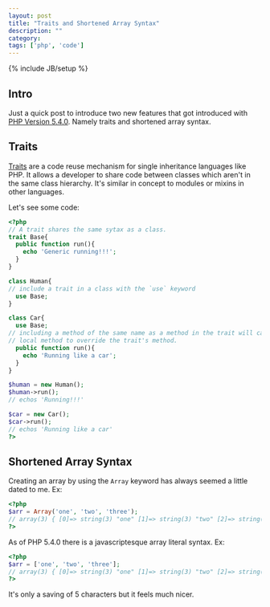 ```yaml
---
layout: post
title: "Traits and Shortened Array Syntax"
description: ""
category: 
tags: ['php', 'code']
---
```

{% include JB/setup %}

## Intro

Just a quick post to introduce two new features that got introduced with [PHP Version 5.4.0](./_posts/2013-03-28-traits-and-shortened-array-syntax.md). Namely
traits and shortened array syntax.

## Traits

[Traits](http://php.net/traits) are a code reuse mechanism for single
inheritance languages like PHP. It allows a developer to share code between
classes which aren't in the same class hierarchy. It's similar in concept to
modules or mixins in other languages.

Let's see some code:

```php
<?php
// A trait shares the same sytax as a class.
trait Base{
  public function run(){
    echo 'Generic running!!!';
  }
}

class Human{
// include a trait in a class with the `use` keyword
  use Base;
}

class Car{
  use Base;
// including a method of the same name as a method in the trait will cause the
// local method to override the trait's method. 
  public function run(){
    echo 'Running like a car';
  }
}

$human = new Human();
$human->run();
// echos 'Running!!!'

$car = new Car();
$car->run();
// echos 'Running like a car'
?>
```

## Shortened Array Syntax

Creating an array by using the `Array` keyword has always seemed a little dated
to me. Ex:

```php
<?php
$arr = Array('one', 'two', 'three');
// array(3) { [0]=> string(3) "one" [1]=> string(3) "two" [2]=> string(5) "three" }
?>
```

As of PHP 5.4.0 there is a javascriptesque array literal syntax. Ex:

```php
<?php
$arr = ['one', 'two', 'three'];
// array(3) { [0]=> string(3) "one" [1]=> string(3) "two" [2]=> string(5) "three" }
?>
```
It's only a saving of 5 characters but it feels much nicer.
